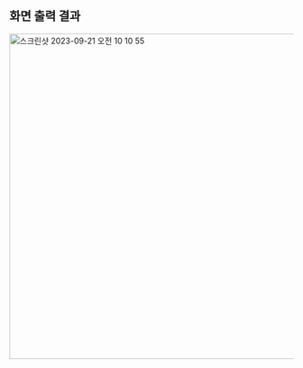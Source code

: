 화면 출력 결과 
---
<img width="577" alt="스크린샷 2023-09-21 오전 10 10 55" src="https://github.com/Sorae1118/Cordova_jin/assets/115053276/29110559-38f0-4b26-9870-a1e09af9388c">

